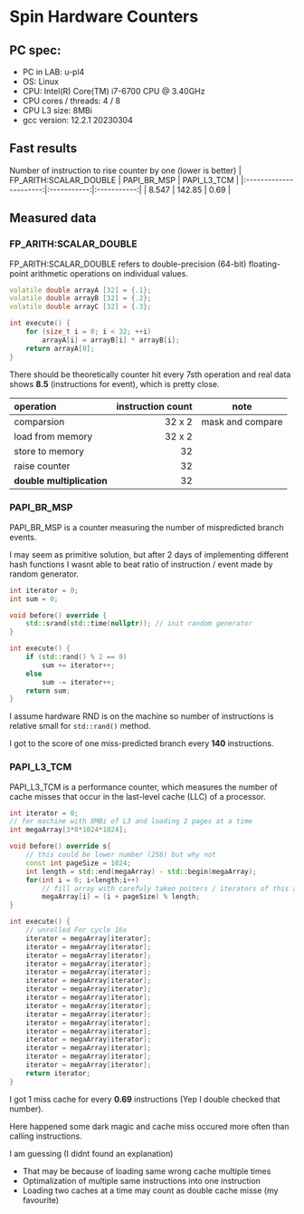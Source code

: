 # Spin Hardware Counters

## PC spec:
- PC in LAB: u-pl4
- OS: Linux
- CPU: Intel(R) Core(TM) i7-6700 CPU @ 3.40GHz
- CPU cores / threads: 4 / 8
- CPU L3 size: 8MBi 
- gcc version: 12.2.1 20230304

## Fast results
Number of instruction to rise counter by one (lower is better)
| FP_ARITH:SCALAR_DOUBLE | PAPI_BR_MSP | PAPI_L3_TCM |
|:----------------------:|:-----------:|:-----------:|
|                  8.547 |      142.85 |        0.69 |


## Measured data

### FP_ARITH:SCALAR_DOUBLE
FP_ARITH:SCALAR_DOUBLE refers to double-precision (64-bit) floating-point arithmetic operations on individual values.
``` cpp
volatile double arrayA [32] = {.1};
volatile double arrayB [32] = {.2};
volatile double arrayC [32] = {.3};

int execute() {
    for (size_t i = 0; i < 32; ++i)
        arrayA[i] = arrayB[i] * arrayB[i];
    return arrayA[0];
}
```
There should be theoretically counter hit every 7sth operation and real data shows **8.5** (instructions for event), which is pretty close.

| operation                 | instruction count | note             |
|:--                        |--:                |------------------|
| comparsion                | 32 x 2            | mask and compare |
| load from memory          | 32 x 2            |                  |
| store to memory           | 32                |                  |
| raise counter             | 32                |                  |
| **double multiplication** | 32                |                  |



### PAPI_BR_MSP
PAPI_BR_MSP is a counter measuring the number of mispredicted branch events.

I may seem as primitive solution, but after 2 days of implementing different hash functions I wasnt able to beat ratio of instruction / event made by random generator.

``` cpp
int iterator = 0;
int sum = 0;

void before() override {
    std::srand(std::time(nullptr)); // init random generator
}

int execute() {
    if (std::rand() % 2 == 0)
        sum += iterator++;
    else
        sum -= iterator++;
    return sum;
}
```

I assume hardware RND is on the machine so number of instructions is relative small for `std::rand()` method.

I got to the score of one miss-predicted branch every **140** instructions.


### PAPI_L3_TCM
PAPI_L3_TCM is a performance counter, which measures the number of cache misses that occur in the last-level cache (LLC) of a processor.

``` cpp
int iterator = 0;
// for machine with 8MBi of L3 and loading 2 pages at a time
int megaArray[3*8*1024*1024];

void before() override s{
    // this could be lower number (256) but why not
    const int pageSize = 1024;
    int length = std::end(megaArray) - std::begin(megaArray);
    for(int i = 0; i<length;i++)
        // fill array with carefuly taken poiters / iterators of this array
        megaArray[i] = (i + pageSize) % length;
}

int execute() {
    // unrolled For cycle 16x
    iterator = megaArray[iterator];
    iterator = megaArray[iterator];
    iterator = megaArray[iterator];
    iterator = megaArray[iterator];
    iterator = megaArray[iterator];
    iterator = megaArray[iterator];
    iterator = megaArray[iterator];
    iterator = megaArray[iterator];
    iterator = megaArray[iterator];
    iterator = megaArray[iterator];
    iterator = megaArray[iterator];
    iterator = megaArray[iterator];
    iterator = megaArray[iterator];
    iterator = megaArray[iterator];
    iterator = megaArray[iterator];
    iterator = megaArray[iterator];
    return iterator;
}
```

I got 1 miss cache for every **0.69** instructions (Yep I double checked that number).

Here happened some dark magic and cache miss occured more often than
calling instructions.

I am guessing (I didnt found an explanation)
- That may be because of loading same wrong cache multiple times
- Optimalization of multiple same instructions into one instruction
- Loading two caches at a time may count as double cache misse (my favourite)


